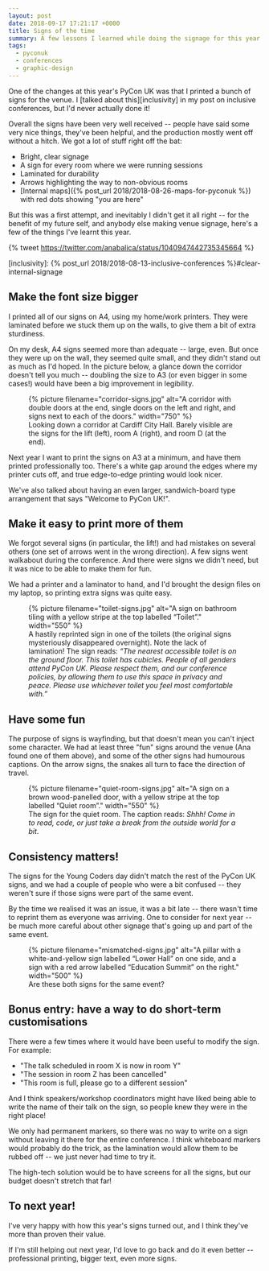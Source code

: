 ```yaml
---
layout: post
date: 2018-09-17 17:21:17 +0000
title: Signs of the time
summary: A few lessons I learned while doing the signage for this year's PyCon UK.
tags:
  - pyconuk
  - conferences
  - graphic-design
---
```


One of the changes at this year's PyCon UK was that I printed a bunch of signs for the venue.
I [talked about this][inclusivity] in my post on inclusive conferences, but I'd never actually done it!

Overall the signs have been very well received -- people have said some very nice things, they've been helpful, and the production mostly went off without a hitch.
We got a lot of stuff right off the bat:

*   Bright, clear signage
*   A sign for every room where we were running sessions
*   Laminated for durability
*   Arrows highlighting the way to non-obvious rooms
*   [Internal maps]({% post_url 2018/2018-08-26-maps-for-pyconuk %}) with red dots showing "you are here"

But this was a first attempt, and inevitably I didn't get it all right -- for the benefit of my future self, and anybody else making venue signage, here's a few of the things I've learnt this year.

{% tweet https://twitter.com/anabalica/status/1040947442735345664 %}

[inclusivity]: {% post_url 2018/2018-08-13-inclusive-conferences %}#clear-internal-signage



## Make the font size bigger

I printed all of our signs on A4, using my home/work printers.
They were laminated before we stuck them up on the walls, to give them a bit of extra sturdiness.

On my desk, A4 signs seemed more than adequate -- large, even.
But once they were up on the wall, they seemed quite small, and they didn't stand out as much as I'd hoped.
In the picture below, a glance down the corridor doesn't tell you much -- doubling the size to A3 (or even bigger in some cases!) would have been a big improvement in legibility.

<figure>
  {%
    picture
    filename="corridor-signs.jpg"
    alt="A corridor with double doors at the end, single doors on the left and right, and signs next to each of the doors."
    width="750"
  %}
  <figcaption>
    Looking down a corridor at Cardiff City Hall.
    Barely visible are the signs for the lift (left), room A (right), and room D (at the end).
  </figcaption>
</figure>

Next year I want to print the signs on A3 at a minimum, and have them printed professionally too.
There's a white gap around the edges where my printer cuts off, and true edge-to-edge printing would look nicer.

We've also talked about having an even larger, sandwich-board type arrangement that says "Welcome to PyCon UK!".



## Make it easy to print more of them

We forgot several signs (in particular, the lift!) and had mistakes on several others (one set of arrows went in the wrong direction).
A few signs went walkabout during the conference.
And there were signs we didn't need, but it was nice to be able to make them for fun.

We had a printer and a laminator to hand, and I'd brought the design files on my laptop, so printing extra signs was quite easy.

<figure style="max-width: 550px;">
  {%
    picture
    filename="toilet-signs.jpg"
    alt="A sign on bathroom tiling with a yellow stripe at the top labelled “Toilet”."
    width="550"
  %}
  <figcaption>
    A hastily reprinted sign in one of the toilets (the original signs mysteriously disappeared overnight).
    Note the lack of lamination!
    The sign reads: <em>&ldquo;The nearest accessible toilet is on the ground floor.
    This toilet has cubicles.
    People of all genders attend PyCon UK.
    Please respect them, and our conference policies, by allowing them to use this space in privacy and peace.
    Please use whichever toilet you feel most comfortable with.&rdquo;</em>
  </figcaption>
</figure>



## Have some fun

The purpose of signs is wayfinding, but that doesn't mean you can't inject some character.
We had at least three "fun" signs around the venue (Ana found one of them above), and some of the other signs had humourous captions.
On the arrow signs, the snakes all turn to face the direction of travel.

<figure style="max-width: 550px;">
  {%
    picture
    filename="quiet-room-signs.jpg"
    alt="A sign on a brown wood-panelled door, with a yellow stripe at the top labelled “Quiet room”."
    width="550"
  %}
  <figcaption>
    The sign for the quiet room.
    The caption reads: <em>Shhh! Come in to read, code, or just take a break from the outside world for a bit</em>.
  </figcaption>
</figure>



## Consistency matters!

The signs for the Young Coders day didn't match the rest of the PyCon UK signs, and we had a couple of people who were a bit confused -- they weren't sure if those signs were part of the same event.

By the time we realised it was an issue, it was a bit late -- there wasn't time to reprint them as everyone was arriving.
One to consider for next year -- be much more careful about other signage that's going up and part of the same event.

<figure style="max-width: 500px;">
  {%
    picture
    filename="mismatched-signs.jpg"
    alt="A pillar with a white-and-yellow sign labelled “Lower Hall” on one side, and a sign with a red arrow labelled “Education Summit” on the right."
    width="500"
  %}
  <figcaption>
    Are these both signs for the same event?
  </figcaption>
</figure>



## Bonus entry: have a way to do short-term customisations

There were a few times where it would have been useful to modify the sign.
For example:

*   "The talk scheduled in room X is now in room Y"
*   "The session in room Z has been cancelled"
*   "This room is full, please go to a different session"

And I think speakers/workshop coordinators might have liked being able to write the name of their talk on the sign, so people knew they were in the right place!

We only had permanent markers, so there was no way to write on a sign without leaving it there for the entire conference.
I think whiteboard markers would probably do the trick, as the lamination would allow them to be rubbed off -- we just never had time to try it.

The high-tech solution would be to have screens for all the signs, but our budget doesn't stretch that far!



## To next year!

I've very happy with how this year's signs turned out, and I think they've more than proven their value.

If I'm still helping out next year, I'd love to go back and do it even better -- professional printing, bigger text, even more signs.
